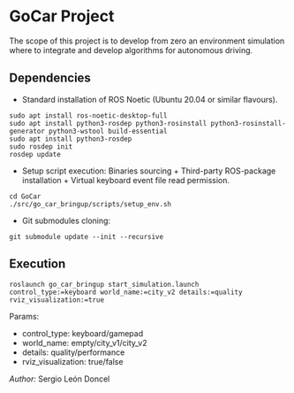 # GoCar Project
The scope of this project is to develop from zero an environment simulation where to integrate and develop algorithms for autonomous driving.

## Dependencies
* Standard installation of ROS Noetic (Ubuntu 20.04 or similar flavours).
```
sudo apt install ros-noetic-desktop-full
sudo apt install python3-rosdep python3-rosinstall python3-rosinstall-generator python3-wstool build-essential
sudo apt install python3-rosdep
sudo rosdep init
rosdep update
```
* Setup script execution: Binaries sourcing + Third-party ROS-package installation + Virtual keyboard event file read permission.
```
cd GoCar
./src/go_car_bringup/scripts/setup_env.sh
```
* Git submodules cloning:
```
git submodule update --init --recursive
```

## Execution
```
roslaunch go_car_bringup start_simulation.launch control_type:=keyboard world_name:=city_v2 details:=quality rviz_visualization:=true
```
Params:
+ control_type: keyboard/gamepad
+ world_name: empty/city_v1/city_v2
+ details: quality/performance
+ rviz_visualization: true/false


*Author:* Sergio León Doncel
